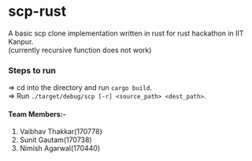 # scp-rust
A basic scp clone implementation written in rust for rust hackathon in IIT Kanpur.  
(currently recursive function does not work) 

### Steps to run
=> cd into the directory and run `cargo build`.  
=> Run `./target/debug/scp [-r] <source_path> <dest_path>`.  

#### Team Members:- 
1) Vaibhav Thakkar(170778) 
2) Sunit Gautam(170738)   
3) Nimish Agarwal(170440)  
